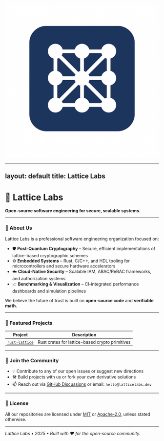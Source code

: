 ![Lattice Labs Logo](assets/logo.png)

---
layout: default
title: Lattice Labs
---

# 🔷 Lattice Labs

**Open-source software engineering for secure, scalable systems.**

---

### 🧠 About Us

Lattice Labs is a professional software engineering organization focused on:

- 🛡️ **Post-Quantum Cryptography** – Secure, efficient implementations of lattice-based cryptographic schemes  
- ⚙️ **Embedded Systems** – Rust, C/C++, and HDL tooling for microcontrollers and secure hardware accelerators  
- ☁️ **Cloud-Native Security** – Scalable IAM, ABAC/ReBAC frameworks, and authorization systems  
- 📈 **Benchmarking & Visualization** – CI-integrated performance dashboards and simulation pipelines

We believe the future of trust is built on **open-source code** and **verifiable math**.

---

### 🚀 Featured Projects

| Project | Description |
|--------|-------------|
| [`rust-lattice`](https://github.com/latticelabs/rust-lattice) | Rust crates for lattice-based crypto primitives |

---

### 👥 Join the Community

- 💡 Contribute to any of our open issues or suggest new directions
- 🛠️ Build projects with us or fork your own derivative solutions
- 📫 Reach out via [GitHub Discussions](https://github.com/orgs/latticelabs/discussions) or email: `hello@latticelabs.dev`

---

### 📄 License

All our repositories are licensed under [MIT](https://opensource.org/licenses/MIT) or [Apache-2.0](https://opensource.org/licenses/Apache-2.0), unless stated otherwise.

---

_Lattice Labs • 2025 • Built with ❤️ for the open-source community._